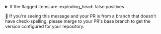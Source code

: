 <!-- See https://github.com/check-spelling/check-spelling/wiki/Configuration-Examples%3A-advice --> <!-- markdownlint-disable MD033 MD041 -->

<details><summary>If the flagged items are :exploding_head: false positives</summary>

If items relate to a ...

- binary file (or some other file you wouldn't want to check at all).

    Please add a file path to the `excludes.txt` file matching the containing file.

    File paths are Perl 5 Regular Expressions - you can [test](https://www.regexplanet.com/advanced/perl/) yours before committing to verify it will match your files.

    `^` refers to the file's path from the root of the repository, so `^README\.md$` would exclude [README.md](../tree/HEAD/README.md) (on whichever branch you're using).

- well-formed pattern.

    If you can write a [pattern](https://github.com/check-spelling/check-spelling/wiki/Configuration-Examples:-patterns) that would match it,
    try adding it to the `patterns.txt` file.

    Patterns are Perl 5 Regular Expressions - you can [test](https://www.regexplanet.com/advanced/perl/) yours before committing to verify it will match your lines.

    Note that patterns can't match multiline strings.

</details>

<!-- adoption information-->

:steam_locomotive: If you're seeing this message and your PR is from a branch that doesn't have check-spelling,
please merge to your PR's base branch to get the version configured for your repository.
